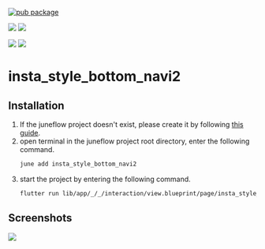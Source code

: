 [![pub package](https://img.shields.io/pub/v/insta_style_bottom_navi2.svg)](https://pub.dartlang.org/packages/insta_style_bottom_navi2)

[![](https://img.shields.io/badge/Module-Hub-007bff?style=for-the-badge&logo=flutter)](https://module.juneflow.org/)
[![](https://img.shields.io/badge/View-Hub-007bff?style=for-the-badge&logo=flutter)](https://view.juneflow.org/)

[![](https://img.shields.io/badge/DISCORD-JOIN%20SERVER-5663F7?style=for-the-badge&logo=discord&logoColor=white)](https://discord.gg/zXXHvAXCug)
[![](https://img.shields.io/badge/KakaoTalk-Join%20Room-FEE500?style=for-the-badge&logo=kakao)](https://open.kakao.com/o/gEwrffbg)
# insta_style_bottom_navi2

##  Installation
1. If the juneflow project doesn't exist, please create it by following [this guide](https://doc.juneflow.org/).
2. open terminal in the juneflow project root directory, enter the following command.
    ```bash
    june add insta_style_bottom_navi2
    ```
3. start the project by entering the following command.
    ```bash
    flutter run lib/app/_/_/interaction/view.blueprint/page/insta_style_bottom_navi2/_/view.dart -d chrome
    ```

## Screenshots
![](https://github.com/juneview-songdo/insta_style_bottom_navi2/assets/21379657/6eddf1e8-c791-434d-bf5f-4618fef8a8e2)

